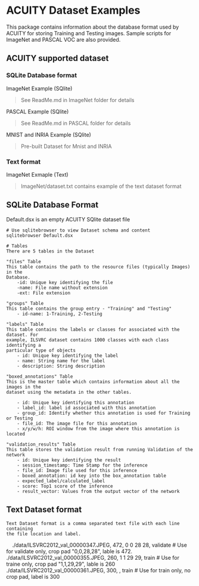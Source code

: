# ACUITY Dataset Examples

This package contains information about the database format used by ACUITY
for storing Training and Testing images. Sample scripts for ImageNet and 
PASCAL VOC are also provided. 

## ACUITY supported dataset
### SQLite Database format
ImageNet Example (SQlite)
   
> See ReadMe.md in ImageNet folder for details
   
PASCAL Example (SQlite)
   
> See ReadMe.md in PASCAL folder for details

MNIST and INRIA Example (SQlite)

> Pre-built Dataset for Mnist and INRIA

### Text format
ImageNet Exmaple (Text)

> ImageNet/dataset.txt contains example of the text dataset format

## SQLite Database Format

   Default.dsx is an empty ACUITY SQlite dataset file

    # Use sqlitebrowser to view Dataset schema and content
    sqlitebrowser Default.dsx

    # Tables
    There are 5 tables in the Dataset

    "files" Table
    This table contains the path to the resource files (typically Images) in the
    Database.
        -id: Unique key identifying the file
        -name: File name without extension
        -ext: File extension

    "groups" Table
    This table contains the group entry - "Training" and "Testing"
        - id-name: 1-Training, 2-Testing

    "labels" Table
    This table contains the labels or classes for associated with the dataset. For
    example, ILSVRC dataset contains 1000 classes with each class identifying a
    particular type of objects 
        - id: Unique key identifying the label
        - name: String name for the label
        - description: String description

    "boxed_annotations" Table
    This is the master table which contains information about all the images in the
    dataset using the metadata in the other tables. 
    
        - id: Unique key identifying this annotation
        - label_id: label id associated with this annotation
        - group_id: Identify whether this annotation is used for Training or Testing
        - file_id: The image file for this annotation
        - x/y/w/h: ROI window from the image where this annotation is located

    "validation_results" Table
    This table stores the validation result from running Validation of the network
        - id: Unique key identifying the result
        - session_timestamp: Time Stamp for the inference
        - file_id: Image file used for this inference
        - boxed_annotation: id key into the box_annotation table
        - expected_label/calculated_label
        - score: Top1 score of the inference
        - result_vector: Values from the output vector of the network
 
## Text Dataset format
    
    Text Dataset format is a comma separated text file with each line containing
    the file location and label.

     ./data/ILSVRC2012_val_00000347.JPEG, 472, 0 0 28 28, validate # Use for validate only, crop pad "0,0,28,28", lable is 472.
     ./data/ILSVRC2012_val_00000355.JPEG, 260, 1 1 29 29, train    # Use for traine only, crop pad "1,1,29,29", lable is 260
     ./data/ILSVRC2012_val_00000361.JPEG, 300, , train             # Use for train only, no crop pad, label is 300

